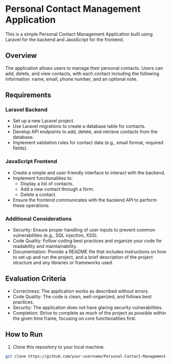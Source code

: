 
# Personal Contact Management Application

This is a simple Personal Contact Management Application built using Laravel for the backend and JavaScript for the frontend.

## Overview

The application allows users to manage their personal contacts. Users can add, delete, and view contacts, with each contact including the following information: name, email, phone number, and an optional note.

## Requirements

### Laravel Backend

- Set up a new Laravel project.
- Use Laravel migrations to create a database table for contacts.
- Develop API endpoints to add, delete, and retrieve contacts from the database.
- Implement validation rules for contact data (e.g., email format, required fields).

### JavaScript Frontend

- Create a simple and user-friendly interface to interact with the backend.
- Implement functionalities to:
  - Display a list of contacts.
  - Add a new contact through a form.
  - Delete a contact.
- Ensure the frontend communicates with the backend API to perform these operations.

### Additional Considerations

- Security: Ensure proper handling of user inputs to prevent common vulnerabilities (e.g., SQL injection, XSS).
- Code Quality: Follow coding best practices and organize your code for readability and maintainability.
- Documentation: Provide a README file that includes instructions on how to set up and run the project, and a brief description of the project structure and any libraries or frameworks used.

## Evaluation Criteria

- Correctness: The application works as described without errors.
- Code Quality: The code is clean, well-organized, and follows best practices.
- Security: The application does not have glaring security vulnerabilities.
- Completion: Strive to complete as much of the project as possible within the given time frame, focusing on core functionalities first.

## How to Run

1. Clone this repository to your local machine.

```bash
git clone https://github.com/your-username/Personal-Contact-Management-Application.git
